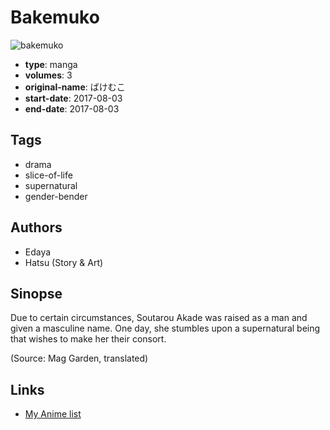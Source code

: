 # Bakemuko

![bakemuko](https://cdn.myanimelist.net/images/manga/2/220208.jpg)

-   **type**: manga
-   **volumes**: 3
-   **original-name**: ばけむこ
-   **start-date**: 2017-08-03
-   **end-date**: 2017-08-03

## Tags

-   drama
-   slice-of-life
-   supernatural
-   gender-bender

## Authors

-   Edaya
-   Hatsu (Story & Art)

## Sinopse

Due to certain circumstances, Soutarou Akade was raised as a man and given a masculine name. One day, she stumbles upon a supernatural being that wishes to make her their consort.

(Source: Mag Garden, translated)

## Links

-   [My Anime list](https://myanimelist.net/manga/120852/Bakemuko)
